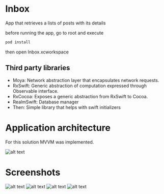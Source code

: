 # Inbox
App that retrieves a lists of posts with its details

before running the app, go to root and execute
```sh
pod install
```
then open Inbox.xcworkspace

## Third party libraries
-  Moya: Network abstraction layer that encapsulates network requests.
-  RxSwift: Generic abstraction of computation expressed through Observable<Element> interface.
-  RxCocoa: Exposes a generic abstraction from RxSwift to Cocoa.
-  RealmSwift: Database manager
-  Then: Simple library that helps with swift initializers

# Application architecture
For this solution MVVM was implemented.

![alt text](architecture.png)

# Screenshots
![alt text](screenshots/1.png)
![alt text](screenshots/2.png)
![alt text](screenshots/3.png)
![alt text](screenshots/4.png)

